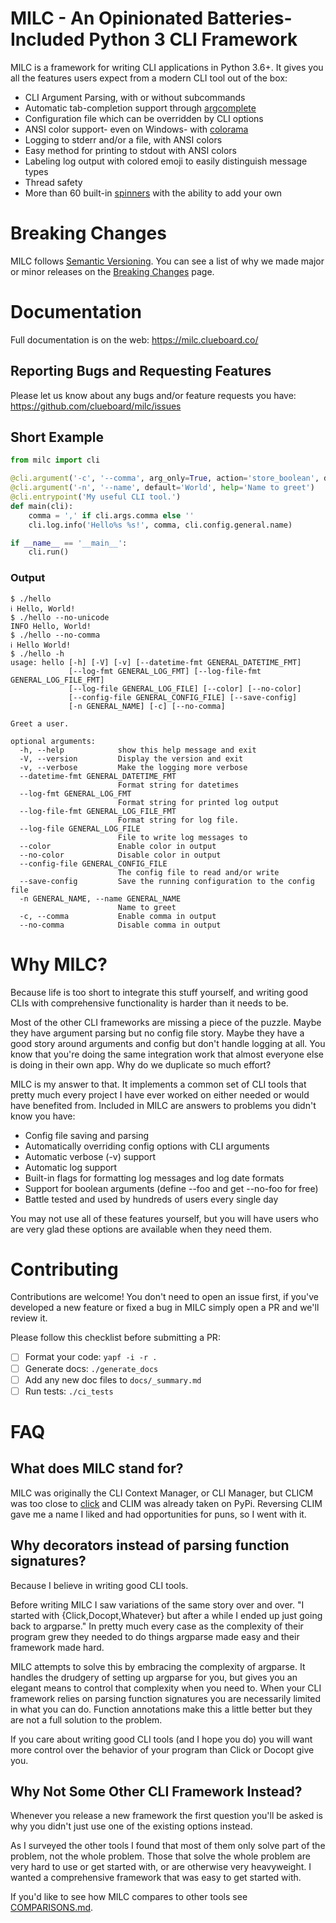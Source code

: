 # MILC - An Opinionated Batteries-Included Python 3 CLI Framework

MILC is a framework for writing CLI applications in Python 3.6+. It gives you
all the features users expect from a modern CLI tool out of the box:

* CLI Argument Parsing, with or without subcommands
* Automatic tab-completion support through [argcomplete](https://github.com/kislyuk/argcomplete)
* Configuration file which can be overridden by CLI options
* ANSI color support- even on Windows- with [colorama](https://github.com/tartley/colorama)
* Logging to stderr and/or a file, with ANSI colors
* Easy method for printing to stdout with ANSI colors
* Labeling log output with colored emoji to easily distinguish message types
* Thread safety
* More than 60 built-in [spinners](https://github.com/manrajgrover/py-spinners) with the ability to add your own

# Breaking Changes

MILC follows [Semantic Versioning](https://semver.org/). You can see a list of why we made major or minor releases on the [Breaking Changes](https://milc.clueboard.co/#/breaking_changes) page.

# Documentation

Full documentation is on the web: <https://milc.clueboard.co/>

## Reporting Bugs and Requesting Features

Please let us know about any bugs and/or feature requests you have: <https://github.com/clueboard/milc/issues>

## Short Example

```python
from milc import cli

@cli.argument('-c', '--comma', arg_only=True, action='store_boolean', default=True, help='comma in output')
@cli.argument('-n', '--name', default='World', help='Name to greet')
@cli.entrypoint('My useful CLI tool.')
def main(cli):
    comma = ',' if cli.args.comma else ''
    cli.log.info('Hello%s %s!', comma, cli.config.general.name)

if __name__ == '__main__':
    cli.run()
```

### Output

```
$ ./hello
ℹ Hello, World!
$ ./hello --no-unicode
INFO Hello, World!
$ ./hello --no-comma
ℹ Hello World!
$ ./hello -h
usage: hello [-h] [-V] [-v] [--datetime-fmt GENERAL_DATETIME_FMT]
             [--log-fmt GENERAL_LOG_FMT] [--log-file-fmt GENERAL_LOG_FILE_FMT]
             [--log-file GENERAL_LOG_FILE] [--color] [--no-color]
             [--config-file GENERAL_CONFIG_FILE] [--save-config]
             [-n GENERAL_NAME] [-c] [--no-comma]

Greet a user.

optional arguments:
  -h, --help            show this help message and exit
  -V, --version         Display the version and exit
  -v, --verbose         Make the logging more verbose
  --datetime-fmt GENERAL_DATETIME_FMT
                        Format string for datetimes
  --log-fmt GENERAL_LOG_FMT
                        Format string for printed log output
  --log-file-fmt GENERAL_LOG_FILE_FMT
                        Format string for log file.
  --log-file GENERAL_LOG_FILE
                        File to write log messages to
  --color               Enable color in output
  --no-color            Disable color in output
  --config-file GENERAL_CONFIG_FILE
                        The config file to read and/or write
  --save-config         Save the running configuration to the config file
  -n GENERAL_NAME, --name GENERAL_NAME
                        Name to greet
  -c, --comma           Enable comma in output
  --no-comma            Disable comma in output
```

# Why MILC?

Because life is too short to integrate this stuff yourself, and writing
good CLIs with comprehensive functionality is harder than it needs to be.

Most of the other CLI frameworks are missing a piece of the puzzle. Maybe
they have argument parsing but no config file story. Maybe they have a
good story around arguments and config but don't handle logging at all.
You know that you're doing the same integration work that almost everyone
else is doing in their own app. Why do we duplicate so much effort?

MILC is my answer to that. It implements a common set of CLI tools that
pretty much every project I have ever worked on either needed or would
have benefited from. Included in MILC are answers to problems you didn't
know you have:

* Config file saving and parsing
* Automatically overriding config options with CLI arguments
* Automatic verbose (-v) support
* Automatic log support
* Built-in flags for formatting log messages and log date formats
* Support for boolean arguments (define --foo and get --no-foo for free)
* Battle tested and used by hundreds of users every single day

You may not use all of these features yourself, but you will have users
who are very glad these options are available when they need them.

# Contributing

Contributions are welcome! You don't need to open an issue first, if
you've developed a new feature or fixed a bug in MILC simply open
a PR and we'll review it.

Please follow this checklist before submitting a PR:

* [ ] Format your code: `yapf -i -r .`
* [ ] Generate docs: `./generate_docs`
* [ ] Add any new doc files to `docs/_summary.md`
* [ ] Run tests: `./ci_tests`

# FAQ

## What does MILC stand for?

MILC was originally the CLI Context Manager, or CLI Manager, but CLICM was too close to [click](https://click.palletsprojects.com/) and CLIM was already taken on PyPi. Reversing CLIM gave me a name I liked and had opportunities for puns, so I went with it.

## Why decorators instead of parsing function signatures?

Because I believe in writing good CLI tools.

Before writing MILC I saw variations of the same story over and over. "I
started with {Click,Docopt,Whatever} but after a while I ended up just
going back to argparse." In pretty much every case as the complexity of
their program grew they needed to do things argparse made easy and their
framework made hard.

MILC attempts to solve this by embracing the complexity of argparse. It
handles the drudgery of setting up argparse for you, but gives you an
elegant means to control that complexity when you need to. When your
CLI framework relies on parsing function signatures you are necessarily
limited in what you can do. Function annotations make this a little
better but they are not a full solution to the problem.

If you care about writing good CLI tools (and I hope you do) you will want
more control over the behavior of your program than Click or Docopt give you.

## Why Not Some Other CLI Framework Instead?

Whenever you release a new framework the first question you'll be asked is
why you didn't just use one of the existing options instead.

As I surveyed the other tools I found that most of them only solve part of
the problem, not the whole problem. Those that solve the whole problem are
very hard to use or get started with, or are otherwise very heavyweight. I
wanted a comprehensive framework that was easy to get started with.

If you'd like to see how MILC compares to other tools see
[COMPARISONS.md](COMPARISONS.md).
